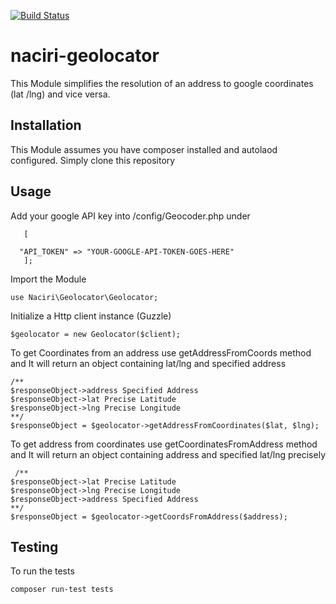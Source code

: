 [![Build Status](https://travis-ci.com/naciriii/naciri-geolocator.svg?branch=master)](https://travis-ci.com/naciriii/naciri-geolocator)
# naciri-geolocator
This Module simplifies the resolution of an address to google coordinates (lat /lng) and vice versa.


## Installation
This Module assumes you have composer installed and autolaod configured. Simply clone this repository

## Usage
Add your google API key into /config/Geocoder.php under 

       [

      "API_TOKEN" => "YOUR-GOOGLE-API-TOKEN-GOES-HERE"
       ];

Import the Module 
  
    use Naciri\Geolocator\Geolocator;
Initialize a Http client instance (Guzzle)  

    $geolocator = new Geolocator($client);
To get Coordinates from an address use getAddressFromCoords method and It will return an object containing lat/lng and specified address

    /**
    $responseObject->address Specified Address
    $responseObject->lat Precise Latitude 
    $responseObject->lng Precise Longitude
    **/
    $responseObject = $geolocator->getAddressFromCoordinates($lat, $lng);
    

To get address from coordinates use getCoordinatesFromAddress method and It will return an object containing address and specified lat/lng precisely

     /**
    $responseObject->lat Precise Latitude 
    $responseObject->lng Precise Longitude
    $responseObject->address Specified Address
    **/
    $responseObject = $geolocator->getCoordsFromAddress($address);

## Testing
To run the tests

    composer run-test tests


